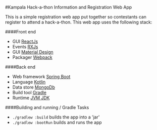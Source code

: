 #Kampala Hack-a-thon Information and Registration Web App

This is a simple registration web app put together so contestants can register
to attend a hack-a-thon.  This web app uses the following stack:

####Front end

* GUI [ReactJs](https://facebook.github.io/react/)
* Events [RXJs](http://reactivex.io/rxjs/)
* GUI [Material Design](https://getmdl.io/) 
* Packager [Webpack](https://webpack.github.io/)

####Back end

* Web framework [Spring Boot](http://projects.spring.io/spring-boot/)
* Language [Kotlin](https://kotlinlang.org/)
* Data store [MongoDb](https://www.mongodb.com/)
* Build tool [Gradle](https://gradle.org/)
* Runtime [JVM JDK](http://www.oracle.com/technetwork/java/javase/downloads/index.html)

####Building and running / Gradle Tasks

* `./gradlew :build` builds the app into a 'jar'
* `./gradlew :bootRun` builds and runs the app